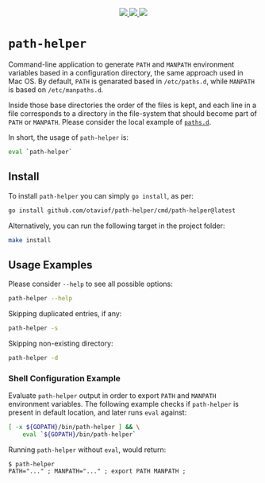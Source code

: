 <p align="center">
    <a alt="GitHub Actions CI" href="https://github.com/otaviof/path-helper/actions">
        <img src="https://github.com/otaviof/path-helper/actions/workflows/test.yaml/badge.svg">
    </a>
    <a alt="go.pkg.dev project documentation" href="https://pkg.go.dev/mod/github.com/otaviof/path-helper">
        <img src="https://img.shields.io/badge/go.pkg.dev-docs-007d9c?logo=go&logoColor=white">
    </a>
    <a alt="goreportcard.com project report" href="https://goreportcard.com/report/github.com/otaviof/path-helper">
        <img src="https://goreportcard.com/badge/github.com/otaviof/path-helper">
    </a>
</p>

# `path-helper`

Command-line application to generate `PATH` and `MANPATH` environment variables based in a
configuration directory, the same approach used in Mac OS. By default, `PATH` is genarated based in
`/etc/paths.d`, while `MANPATH` is based on `/etc/manpaths.d`.

Inside those base directories the order of the files is kept, and each line in a file corresponds to
a directory in the file-system that should become part of `PATH` or `MANPATH`. Please consider the
local example of [`paths.d`](./test/paths.d).

In short, the usage of `path-helper` is:

```bash
eval `path-helper`
```

## Install

To install `path-helper` you can simply `go install`, as per:

```bash
go install github.com/otaviof/path-helper/cmd/path-helper@latest
```

Alternatively, you can run the following target in the project folder:

```bash
make install
```

## Usage Examples

Please consider `--help` to see all possible options:

```bash
path-helper --help
```

Skipping duplicated entries, if any:

```bash
path-helper -s
```

Skipping non-existing directory:

```bash
path-helper -d
```

### Shell Configuration Example

Evaluate `path-helper` output in order to export `PATH` and `MANPATH` environment variables. The
following example checks if `path-helper` is present in default location, and later runs `eval`
against:

```bash
[ -x ${GOPATH}/bin/path-helper ] && \
    eval `${GOPATH}/bin/path-helper`
```

Running `path-helper` without `eval`, would return:

```
$ path-helper
PATH="..." ; MANPATH="..." ; export PATH MANPATH ;
```

